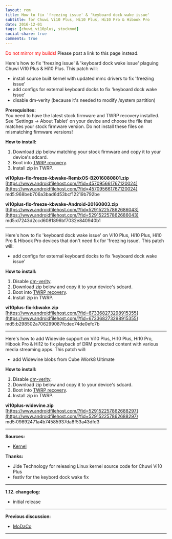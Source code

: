 ```yaml
---
layout: rom
title: How to fix 'freezing issue' & 'keyboard dock wake issue'
subtitle: for Chuwi Vi10 Plus, Hi10 Plus, Hi10 Pro & Hibook Pro
date: 2016-12-01
tags: [chuwi_vi10plus, stockmod]
social-share: true
comments: true
---
```


<span style="color:#FF0000;">Do not mirror my builds!</span> Please post a link to this page instead.

Here's how to fix 'freezing issue' & 'keyboard dock wake issue' plaguing Chuwi Vi10 Plus & Hi10 Plus. This patch will:

- install source built kernel with updated mmc drivers to fix 'freezing issue'
- add configs for external keyboard docks to fix 'keyboard dock wake issue'
- disable dm-verity (because it's needed to modify /system partition)

**Prerequisites:**  
You need to have the latest stock firmware and TWRP recovery installed. See 'Settings -> About Tablet' on your device and choose the file that matches your stock firmware version. Do not install these files on mismatching firmware versions!

**How to install:**

1. Download zip below matching your stock firmware and copy it to your device's sdcard.
2. Boot into [TWRP recovery](/devices/chuwi_vi10plus/TWRP).
3. Install zip in TWRP.

**vi10plus-fix-freeze-kbwake-RemixOS-B2016080801.zip**  
[https://www.androidfilehost.com/?fid=457095661767120024](https://www.androidfilehost.com/?fid=457095661767120024)  
md5:968beb706a3bad6d53bcf12219b792be

**vi10plus-fix-freeze-kbwake-Android-20160803.zip**  
[https://www.androidfilehost.com/?fid=529152257862686043](https://www.androidfilehost.com/?fid=529152257862686043)  
md5:d7243d2ccd6081896bf7032e840940b1

----

Here's how to fix 'keyboard dock wake issue' on Vi10 Plus, Hi10 Plus, Hi10 Pro & Hibook Pro devices that don't need fix for 'freezing issue'. This patch will:

- add configs for external keyboard docks to fix 'keyboard dock wake issue'

**How to install:**

1. Disable [dm-verity](/devices/chuwi_vi10plus/stock-disable-dmverity).
2. Download zip below and copy it to your device's sdcard.
3. Boot into [TWRP recovery](/devices/chuwi_vi10plus/TWRP).
4. Install zip in TWRP.

**vi10plus-fix-kbwake.zip**  
[https://www.androidfilehost.com/?fid=673368273298915355](https://www.androidfilehost.com/?fid=673368273298915355)  
md5:b298502a706299087fcdec74de0efc7b

----

Here's how to add Widevide support on Vi10 Plus, Hi10 Plus, Hi10 Pro, Hibook Pro & Hi12 to fix playback of DRM protected content with various media streaming apps. This patch will:

- add Widewine blobs from Cube iWork8 Ultimate

**How to install:**

1. Disable [dm-verity](/devices/chuwi_vi10plus/stock-disable-dmverity).
2. Download zip below and copy it to your device's sdcard.
3. Boot into [TWRP recovery](/devices/chuwi_vi10plus/TWRP).
4. Install zip in TWRP.

**vi10plus-widevine.zip**  
[https://www.androidfilehost.com/?fid=529152257862688297](https://www.androidfilehost.com/?fid=529152257862688297)  
md5:09892471a4b74585937da8f53a43dfd3

----

**Sources:**

- [Kernel](https://github.com/CM-CHT/android_kernel_intel_cherrytrail/tree/lollipop)

**Thanks:**

- Jide Technology for releasing Linux kernel source code for Chuwi Vi10 Plus
- festlv for the keybord dock wake fix

----

**1.12. changelog:**

- initial release

----

**Previous discussion:**

- [MoDaCo](http://www.modaco.com/forums/topic/378147-howto-fix-freezing-issue-keyboard-dock-wake-issue/)

----

